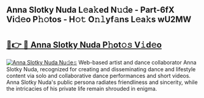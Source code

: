## Anna Slotky Nuda L𝚎a𝚔ed N𝚞𝚍e - Part-6fX Vi𝚍𝚎o P𝚑𝚘tos - H𝚘𝚝 O𝚗𝚕yf𝚊ns L𝚎a𝚔s wU2MW

# <h2><a href="http://kf0r9k4.oniu.top/?m=Anna+Slotky+Nuda">🔗👉 🔴 Anna Slotky Nuda P𝚑ot𝚘𝚜 V𝚒d𝚎o</a></h2>

[![Anna Slotky Nuda Nu𝚍e𝚜](https://i.imgur.com/0qMVB7G.gif)](http://kf0r9k4.oniu.top/?m=Anna+Slotky+Nuda)
Web-based artist and dance collaborator Anna Slotky Nuda, recognized for creating and disseminating dance and lifestyle content via solo and collaborative dance performances and short videos. Anna Slotky Nuda's public persona radiates friendliness and sincerity, while the intricacies of his private life remain shrouded in enigma.  
